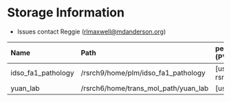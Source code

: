 # Storage Information

- Issues contact Reggie (rlmaxwell@mdanderson.org)

| Name                | Path                                  |   persistentVolumeClaim (PVC)  | Capacity     | Available  |
| :-------------------| :------------------------------------ | :----------------------------- | :----------- | :----------|
| idso_fa1_pathology  | /rsrch9/home/plm/idso_fa1_pathology   | [username]-gpu-rsrch9-home-plm | 280 TB       | 192 TB     |
| yuan_lab            | /rsrch6/home/trans_mol_path/yuan_lab  | [username]-gpu-lab             | 203 TB       | 44 TB      |

